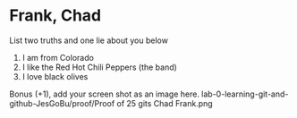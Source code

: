 # Frank, Chad
List two truths and one lie about you below

1. I am from Colorado
2. I like the Red Hot Chili Peppers (the band)
3. I love black olives


Bonus (+1), add your screen shot as an image here.
lab-0-learning-git-and-github-JesGoBu/proof/Proof of 25 gits Chad Frank.png
